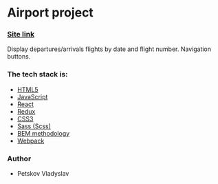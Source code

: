 # Airport project

### [Site link](https://sweet-jalebi-60d352.netlify.app/)

Display departures/arrivals flights by date and flight number. Navigation buttons. 

### The tech stack is:

- [HTML5](https://en.wikipedia.org/wiki/HTML5)
- [JavaScript](https://en.wikipedia.org/wiki/JavaScript)
- [React](https://en.wikipedia.org/wiki/React_(software))
- [Redux](https://en.wikipedia.org/wiki/Redux_(JavaScript_library))
- [CSS3](https://en.wikipedia.org/wiki/Cascading_Style_Sheets)
- [Sass (Scss)](https://sass-lang.com/)
- [BEM methodology](https://en.bem.info/methodology/)
- [Webpack](https://en.wikipedia.org/wiki/Webpack)

### Author

- Petskov Vladyslav
